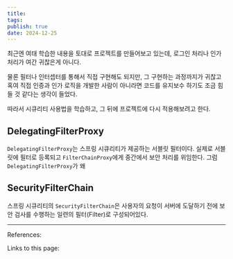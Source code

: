 ```yaml
---
title: 
tags: 
publish: true
date: 2024-12-25
---
```

최근엔 여태 학습한 내용을 토대로 프로젝트를 만들어보고 있는데, 로그인 처리나 인가 처리가 여간 귀찮은게 아니다.

물론 필터나 인터셉터를 통해서 직접 구현해도 되지만, 그 구현하는 과정까지가 귀찮고 혹여 직접 인증과 인가 로직을 개발한 사람이 아니라면 코드를 유지보수 하기도 조금 힘들 것 같다는 생각이 들었다. 

따라서 시큐리티 사용법을 학습하고, 그 뒤에 프로젝트에 다시 적용해보려고 한다.

## DelegatingFilterProxy
`DelegatingFilterProxy`는 스프링 시큐리티가 제공하는 서블릿 필터이다. 실제로 서블릿에 필터로 등록되고 `FilterChainProxy`에게 중간에서 보안 처리를 위임한다. 그럼 `DelegatingFilterProxy`가 왜 

## SecurityFilterChain
스프링 시큐리티의 `SecurityFilterChain`은 사용자의 요청이 서버에 도달하기 전에 보안 검사를 수행하는 일련의 필터(Filter)로 구성되어있다. 

---
References: 

Links to this page: 